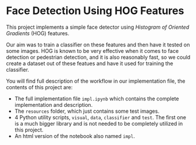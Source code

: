 # Face Detection Using HOG Features

This project implements a simple face detector using *Histogram of Oriented Gradients* (HOG) features.

Our aim was to train a classifier on these features and then have it tested on some images. HOG is known to be very effective when it comes to face detection or pedestrian detection, and it is also reasonably fast, so we could create a dataset out of these featues and have it used for training the classifier.

You will find full description of the workflow in our implementation file, the contents of this project are:
- The full implementation file `impl.ipynb` which contains the complete implementation and description.
- The `resources` folder, which just contains some test images.
- 4 Python utility scripts, `visual`, `data`, `classifier` and `test`. The first one is a much bigger library and is not needed to be completely utilized in this project.
- An html version of the notebook also named `impl`.

